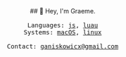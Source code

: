 <div align="center">
  ## 👋 Hey, I'm Graeme.
  <samp>
    <br>
    <br>
    Languages:
    <a href="https://developer.mozilla.org/en-US/docs/Web/JavaScript">js</a>,
    <a href="https://luau.org/">luau</a>
    <br>
    Systems:
    <a href="https://www.apple.com/ca/macos/">macOS</a>,
    <a href="https://www.debian.org/">linux</a>
    <br>
    <br>
    Contact:
    <a href="mailto:>ganiskowicx@gmail.com">ganiskowicx@gmail.com</a><br>
  </samp>
</div>